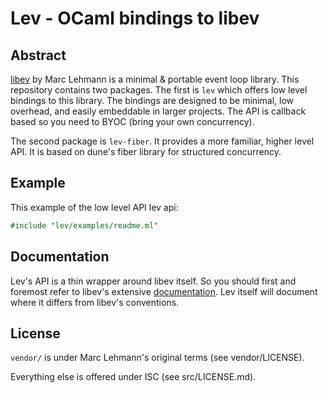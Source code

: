 # Lev - OCaml bindings to libev

[libev]: http://software.schmorp.de/pkg/libev.html
[libevdoc]: http://pod.tst.eu/http://cvs.schmorp.de/libev/ev.pod

## Abstract

[libev](libev) by Marc Lehmann is a minimal & portable event loop library. This
repository contains two packages. The first is `lev` which offers low level
bindings to this library. The bindings are designed to be minimal, low
overhead, and easily embeddable in larger projects. The API is callback based
so you need to BYOC (bring your own concurrency).

The second package is `lev-fiber`. It provides a more familiar, higher level
API. It is based on dune's fiber library for structured concurrency.

## Example

This example of the low level API lev api:

```ocaml
#include "lev/examples/readme.ml"
```

## Documentation

Lev's API is a thin wrapper around libev itself. So you should first and
foremost refer to libev's extensive [documentation](libevdoc). Lev itself will
document where it differs from libev's conventions.

## License

`vendor/` is under Marc Lehmann's original terms (see vendor/LICENSE).

Everything else is offered under ISC (see src/LICENSE.md).
